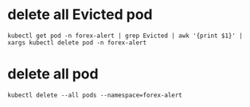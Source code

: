 # delete all Evicted pod
```
kubectl get pod -n forex-alert | grep Evicted | awk '{print $1}' | xargs kubectl delete pod -n forex-alert
```

# delete all pod
```
kubectl delete --all pods --namespace=forex-alert
```
